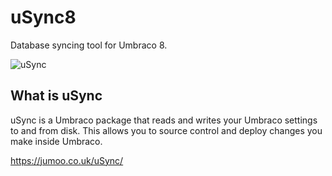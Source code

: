 # uSync8
Database syncing tool for Umbraco 8. 

![uSync](https://github.com/KevinJump/uSync8/blob/v8/8.2/Screenshots/usyncprogress.gif "uSync Import Animation")


## What is uSync 

uSync is a Umbraco package that reads and writes your Umbraco settings to and from disk. This allows you to source control and deploy changes you make inside Umbraco.

https://jumoo.co.uk/uSync/
